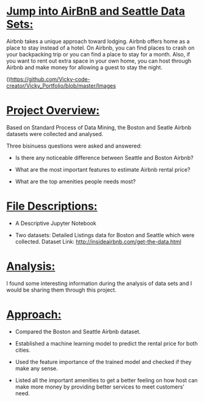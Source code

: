   
# [Jump into AirBnB and Seattle Data Sets:](https://vicky-code-creator.github.io/Data-Science-Portfolio/)

Airbnb takes a unique approach toward lodging. Airbnb offers  home as a place to stay instead of a hotel. On Airbnb, 
you can find places to crash on your backpacking trip or you can find a place to stay for a month. Also, if you want 
to rent out extra space in your own home, you can host through Airbnb and make money for allowing a guest to stay the 
night.

()https://github.com/Vicky-code-creator/Vicky_Portfolio/blob/master/Images

# [Project Overview:](https://vicky-code-creator.github.io/Data-Science-Portfolio/)

Based on Standard Process of Data Mining, the Boston and Seatle Airbnb datasets were collected and analysed. 

Three bisinuess questions were asked and answered:

  * Is there any noticeable difference between Seattle and Boston Airbnb?

  * What are the most important features to estimate Airbnb rental price?

  * What are the top amenities people needs most?
  
# [File Descriptions:](https://vicky-code-creator.github.io/Data-Science-Portfolio/)
  
  * A Descriptive Jupyter Notebook
  
  * Two datasets: Detailed Listings data for Boston and Seattle which were collected. Dataset Link: http://insideairbnb.com/get-the-data.html

# [Analysis:](https://vicky-code-creator.github.io/Data-Science-Portfolio/)

I found some interesting information during the analysis of data sets and I would be sharing them through this project.


# [Approach:](https://vicky-code-creator.github.io/Data-Science-Portfolio/)

  * Compared the Boston and Seattle Airbnb dataset.
  
  * Established a machine learning model to predict the rental price for both cities.
  
  
  * Used the feature importance of the trained model and checked if they make any sense.
  
  * Listed all the important amenities to get a better feeling on how host can make more money by providing better services to meet customers’ need.

